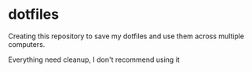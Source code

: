 # dotfiles
Creating this repository to save my dotfiles and use them across multiple computers.

Everything need cleanup, I don't recommend using it
